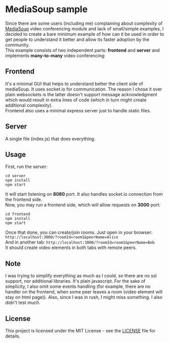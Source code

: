MediaSoup sample
================
Since there are some users (including me) complaining about complexity of [MediaSoup] video conferencing module and lack of small/simple examples, I decided to create a bare minimum example of how can it be used in order to get people to understand it better and allow its faster adoption by the community.  
This example consists of two independent parts: **frontend** and **server** and implements **many-to-many** video conferencing:

Frontend
--------
It's a minimal GUI that helps to understand better the client side of mediaSoup. It uses socket.io for communication. The reason I chose it over plain websockets is the latter doesn't support message acknowledgment which would result in extra lines of code (which in turn might create additional complexity).  
Frontend also uses a minimal express server just to handle static files.

Server
------
A single file (index.js) that does everything.

Usage
-----
First, run the server:
```
cd server
npm install
npm start
```
It will start listening on **8080** port. It also handles socket.io connection from the frontend side.  
Now, you may run a frontend side, which will allow requests on **3000** port:
```
cd frontend
npm install
npm start
```
Once that done, you can create/join rooms. Just open in your browser:
`http://localhost:3000/?roomId=room1&peerName=Alice`  
And in another tab:
`http://localhost:3000/?roomId=room1&peerName=Bob`  
It should create video elements in both tabs with remote peers.


Note
----
I was trying to simplify everything as much as I could, so there are no ssl support, nor additional libraries. It's plain javascript. For the sake of simplicity, I also omit some events handling (for example, there are no handler on the frontend, when some peer leaves a room (video element will stay on html page)). Also, since I was in rush, I might miss something. I also didn't test much.

License
-------

This project is licensed under the MIT License - see the [LICENSE](LICENSE) file for details.


[MediaSoup]: <https://github.com/versatica/mediasoup>
